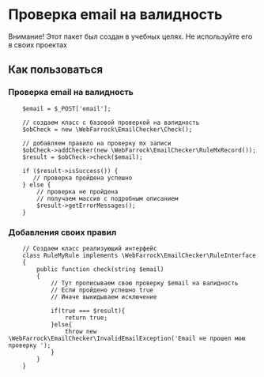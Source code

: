 # Проверка email на валидность

Внимание! Этот пакет был создан в учебных целях. Не используйте его в своих проектах

## Как пользоваться

### Проверка email на валидность 


```
    $email = $_POST['email'];

    // создаем класс с базовой проверкой на валидность
    $obCheck = new \WebFarrock\EmailChecker\Check();

    // добавляем правило на проверку mx записи
    $obCheck->addChecker(new \WebFarrock\EmailChecker\RuleMxRecord());
    $result = $obCheck->check($email);

    if ($result->isSuccess()) {
       // проверка пройдена успешно
    } else {     
        // проверка не пройдена
        // получаем массив с подробным описанием 
        $result->getErrorMessages();
    } 
```

### Добавления своих правил


```
    // Создаем класс реализующий интерфейс
    class RuleMyRule implements \WebFarrock\EmailChecker\RuleInterface
    {
        public function check(string $email)
        {
            // Тут прописываем свою проверку $email на валидность
            // Если пройдено успешно true
            // Иначе выкидываем исключение

            if(true === $result){
                return true;
            }else{
                throw new \WebFarrock\EmailChecker\InvalidEmailException('Email не прошел мою проверку ');
            }
        }
    }
```